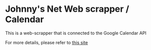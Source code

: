 # Johnny's Net Web scrapper / Calendar
This is a web-scrapper that is connected to the Google Calendar API


For more details, please refer to [this site](https://intezzz.wordpress.com/jnet-calendar/)
